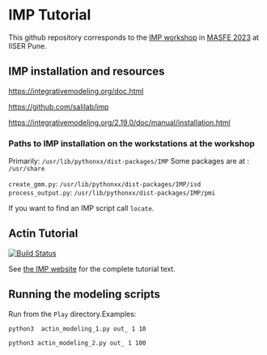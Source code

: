# IMP Tutorial

This github repository corresponds to the [IMP workshop](https://sites.google.com/acads.iiserpune.ac.in/masfe/program/workshop?authuser=0) in [MASFE 2023](https://sites.google.com/acads.iiserpune.ac.in/masfe/) at IISER Pune.

## IMP installation and resources
https://integrativemodeling.org/doc.html

https://github.com/salilab/imp

https://integrativemodeling.org/2.19.0/doc/manual/installation.html

### Paths to IMP installation on the workstations at the workshop
Primarily: `/usr/lib/pythonxx/dist-packages/IMP`
Some packages are at : `/usr/share`

`create_gmm.py`: `/usr/lib/pythonxx/dist-packages/IMP/isd`
`process_output.py`: `/usr/lib/pythonxx/dist-packages/IMP/pmi`

If you want to find an IMP script call `locate`.

## Actin Tutorial  

[![Build Status](https://github.com/salilab/actin_tutorial/workflows/build/badge.svg?branch=main)](https://github.com/salilab/actin_tutorial/actions?query=workflow%3Abuild)

See [the IMP website](https://integrativemodeling.org/tutorials/actin/) for the complete tutorial text.

## Running the modeling scripts

Run from the `Play` directory.Examples:

`python3  actin_modeling_1.py out_ 1 10`

`python3 actin_modeling_2.py out_ 1 100`
